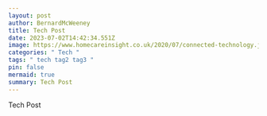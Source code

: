 ```yaml
---
layout: post
author: BernardMcWeeney
title: T﻿ech Post
date: 2023-07-02T14:42:34.551Z
image: https://www.homecareinsight.co.uk/2020/07/connected-technology.jpg
categories: " T﻿ech "
tags: " tech tag2 tag3 "
pin: false
mermaid: true
summary: T﻿ech Post
---
```

T﻿ech Post